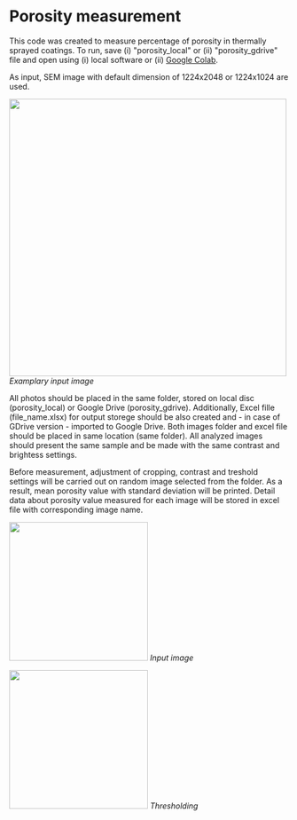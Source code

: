# Porosity measurement

This code was created to measure percentage of porosity in thermally sprayed coatings.
To run, save (i) "porosity_local" or (ii) "porosity_gdrive" file and open using (i) local software or (ii) [Google Colab](https://colab.research.google.com/?hl=pl). 


As input, SEM image with default dimension of 1224x2048 or 1224x1024 are used.

[<img src="https://github.com/platekk/porosity-measurement/assets/148436343/5c815c2e-b7cb-4983-83fa-72993acc268c" width="500"/>]([![image](https://github.com/platekk/porosity-measurement/assets/148436343/6ab761c2-88e5-48ba-87f9-c19b8641474f))
<em>Examplary input image</em>


All photos should be placed in the same folder, stored on local disc (porosity_local) or Google Drive (porosity_gdrive). Additionally, Excel fille (file_name.xlsx) for output storege should be also created and - in case of GDrive version - imported to Google Drive. Both images folder and excel file should be placed in same location (same folder). All analyzed images should present the same sample and be made with the same contrast and brightess settings. 

Before measurement, adjustment of cropping, contrast and treshold settings will be carried out on random image selected from the folder. 
As a result, mean porosity value with standard deviation will be printed. Detail data about porosity value measured for each image will be stored in excel file with corresponding image name. 

[<img src="https://github.com/platekk/porosity-measurement/assets/148436343/484b5f63-b370-40b8-8949-ef905d1f09f2" width="250"/>]([image.png](https://github.com/platekk/porosity-measurement/assets/148436343/484b5f63-b370-40b8-8949-ef905d1f09f2)) 
<em>Input image</em>

[<img src="https://github.com/platekk/porosity-measurement/assets/148436343/5a3865a1-8f4d-46cd-a0d1-d7f8d2cbb823" width="250"/>]([image.png](https://github.com/platekk/porosity-measurement/assets/148436343/5a3865a1-8f4d-46cd-a0d1-d7f8d2cbb823))
<em>Thresholding</em>

